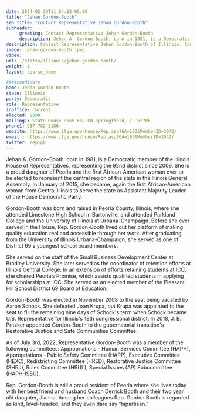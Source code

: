 ```yaml
---
date: 2024-02-29T11:54:12-05:00
title: "Jehan Gordon-Booth"
seo_title: "contact Representative Jehan Gordon-Booth"
subheader:
     greeting: Contact Representative Jehan Gordon-Booth
     description: Jehan A. Gordon-Booth, born in 1981, is a Democratic member of the Illinois House of Representatives, representing the 92nd district since 2009. She is a proud daughter of Peoria and the first African-American woman ever to be elected to represent the central region of the state in the Illinois General Assembly.
description: Contact Representative Jehan Gordon-Booth of Illinois. Contact information for Jehan Gordon-Booth includes email address, phone number, and mailing address.
image: jehan-gordon-booth.jpeg
video:
url:  /states/illinois/jehan-gordon-booth/
weight: 1
layout: course_home

####candidate
name: Jehan Gordon-Booth
state: Illinois
party: Democratic
role: Representative
inoffice: current
elected: 2009
mailing1: State House Room 632 CB Springfield, IL 62706
phone1: 217-782-3186
website: https://www.ilga.gov/house/Rep.asp?GA=103&MemberID=3042/
email : https://www.ilga.gov/house/Rep.asp?GA=103&MemberID=3042/
twitter: repjgb
---
```


Jehan A. Gordon-Booth, born in 1981, is a Democratic member of the Illinois House of Representatives, representing the 92nd district since 2009. She is a proud daughter of Peoria and the first African-American woman ever to be elected to represent the central region of the state in the Illinois General Assembly. In January of 2015, she became, again the first African-American woman from Central Illinois to serve the state as Assistant Majority Leader of the House Democratic Party.

Gordon-Booth was born and raised in Peoria County, Illinois, where she attended Limestone High School in Bartonville, and attended Parkland College and the University of Illinois at Urbana-Champaign. Before she ever served in the House, Rep. Gordon-Booth lived out her platform of making quality education real and accessible through her work. After graduating from the University of Illinois Urbana-Champaign, she served as one of District 69's youngest school board members.

She served on the staff of the Small Business Development Center at Bradley University. She later served as the coordinator of retention efforts at Illinois Central College. In an extension of efforts retaining students at ICC, she chaired Peoria’s Promise, which assists qualified students in applying for scholarships at ICC. She served as an elected member of the Pleasant Hill School District 69 Board of Education.

Gordon-Booth was elected in November 2008 to the seat being vacated by Aaron Schock. She defeated Joan Krupa, but Krupa was appointed to the seat to fill the remaining nine days of Schock's term when Schock became U.S. Representative for Illinois's 18th congressional district. In 2018, J. B. Pritzker appointed Gordon-Booth to the gubernatorial transition's Restorative Justice and Safe Communities Committee.

As of July 3rd, 2022, Representative Gordon-Booth was a member of the following committees: Appropriations - Human Services Committee (HAPH), Appropriations - Public Safety Committee (HAPP), Executive Committee (HEXC), Redistricting Committee (HRED), Restorative Justice Committee (SHRJ), Rules Committee (HRUL), Special Issues (AP) Subcommittee (HAPH-ISSU).

Rep. Gordon-Booth is still a proud resident of Peoria where she lives today with her best friend and husband Coach Derrick Booth and their two year old daughter, Jianna. Among her colleagues Rep. Gordon Booth is regarded as kind, level-headed, and they even dare say “bipartisan.”

